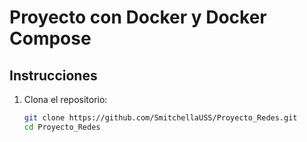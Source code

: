 # Proyecto con Docker y Docker Compose

## Instrucciones

1. Clona el repositorio:
   ```bash
   git clone https://github.com/SmitchellaUSS/Proyecto_Redes.git
   cd Proyecto_Redes
